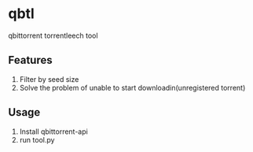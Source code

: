 # qbtl
qbittorrent torrentleech tool

## Features
1. Filter by seed size
2. Solve the problem of unable to start downloadin(unregistered torrent)

## Usage
1. Install qbittorrent-api
2. run tool.py
